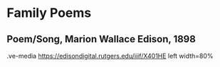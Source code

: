 # Family Poems

## Poem/Song, Marion Wallace Edison, 1898

.ve-media https://edisondigital.rutgers.edu/iiif/X401HE left width=80%


